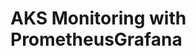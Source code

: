 # AKS Monitoring with PrometheusGrafana                                                                                                                                    
